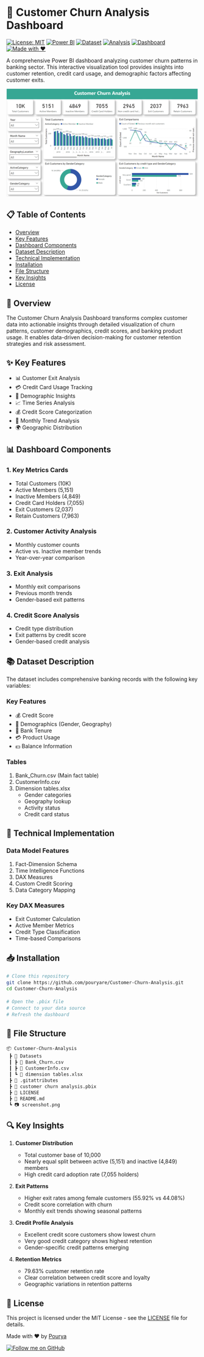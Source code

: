 # 🔄 Customer Churn Analysis Dashboard

[![License: MIT](https://img.shields.io/badge/License-MIT-yellow.svg)](https://opensource.org/licenses/MIT)
[![Power BI](https://img.shields.io/badge/Power%20BI-Latest-yellow)](https://powerbi.microsoft.com/)
[![Dataset](https://img.shields.io/badge/Dataset-Bank%20Churn-blue)](Datasets/Bank_Churn.csv)
[![Analysis](https://img.shields.io/badge/Analysis-Churn%20Prediction-green)]()
[![Dashboard](https://img.shields.io/badge/Dashboard-Interactive-orange)]()
[![Made with ❤️](https://img.shields.io/badge/Made%20with%20%E2%9D%A4%EF%B8%8F%20by-Pourya-red)](https://github.com/pouryare)

A comprehensive Power BI dashboard analyzing customer churn patterns in banking sector. This interactive visualization tool provides insights into customer retention, credit card usage, and demographic factors affecting customer exits.

![Customer Churn Dashboard](screenshot.png)

## 📋 Table of Contents
- [Overview](#overview)
- [Key Features](#key-features)
- [Dashboard Components](#dashboard-components)
- [Dataset Description](#dataset-description)
- [Technical Implementation](#technical-implementation)
- [Installation](#installation)
- [File Structure](#file-structure)
- [Key Insights](#key-insights)
- [License](#license)

## 🎯 Overview

The Customer Churn Analysis Dashboard transforms complex customer data into actionable insights through detailed visualization of churn patterns, customer demographics, credit scores, and banking product usage. It enables data-driven decision-making for customer retention strategies and risk assessment.

## ✨ Key Features

- 📊 Customer Exit Analysis
- 💳 Credit Card Usage Tracking
- 👥 Demographic Insights
- 📈 Time Series Analysis
- 💰 Credit Score Categorization
- 📅 Monthly Trend Analysis
- 🌍 Geographic Distribution

## 📊 Dashboard Components

### 1. Key Metrics Cards
- Total Customers (10K)
- Active Members (5,151)
- Inactive Members (4,849)
- Credit Card Holders (7,055)
- Exit Customers (2,037)
- Retain Customers (7,963)

### 2. Customer Activity Analysis
- Monthly customer counts
- Active vs. Inactive member trends
- Year-over-year comparison

### 3. Exit Analysis
- Monthly exit comparisons
- Previous month trends
- Gender-based exit patterns

### 4. Credit Score Analysis
- Credit type distribution
- Exit patterns by credit score
- Gender-based credit analysis

## 📚 Dataset Description

The dataset includes comprehensive banking records with the following key variables:

### Key Features
- 💰 Credit Score
- 👤 Demographics (Gender, Geography)
- 📅 Bank Tenure
- 💳 Product Usage
- 💵 Balance Information

### Tables
1. Bank_Churn.csv (Main fact table)
2. CustomerInfo.csv
3. Dimension tables.xlsx
   - Gender categories
   - Geography lookup
   - Activity status
   - Credit card status

## 🔧 Technical Implementation

### Data Model Features
1. Fact-Dimension Schema
2. Time Intelligence Functions
3. DAX Measures
4. Custom Credit Scoring
5. Data Category Mapping

### Key DAX Measures
- Exit Customer Calculation
- Active Member Metrics
- Credit Type Classification
- Time-based Comparisons

## 📥 Installation

```bash
# Clone this repository
git clone https://github.com/pouryare/Customer-Churn-Analysis.git
cd Customer-Churn-Analysis

# Open the .pbix file
# Connect to your data source
# Refresh the dashboard
```

## 📁 File Structure

```
📦 Customer-Churn-Analysis
 ┣ 📂 Datasets
 ┃ ┣ 📄 Bank_Churn.csv
 ┃ ┣ 📄 CustomerInfo.csv
 ┃ ┗ 📄 dimension tables.xlsx
 ┣ 📜 .gitattributes
 ┣ 📜 customer churn analysis.pbix
 ┣ 📜 LICENSE
 ┣ 📜 README.md
 ┗ 📷 screenshot.png
```

## 🔍 Key Insights

1. **Customer Distribution**
   - Total customer base of 10,000
   - Nearly equal split between active (5,151) and inactive (4,849) members
   - High credit card adoption rate (7,055 holders)

2. **Exit Patterns**
   - Higher exit rates among female customers (55.92% vs 44.08%)
   - Credit score correlation with churn
   - Monthly exit trends showing seasonal patterns

3. **Credit Profile Analysis**
   - Excellent credit score customers show lowest churn
   - Very good credit category shows highest retention
   - Gender-specific credit patterns emerging

4. **Retention Metrics**
   - 79.63% customer retention rate
   - Clear correlation between credit score and loyalty
   - Geographic variations in retention patterns

## 📄 License

This project is licensed under the MIT License - see the [LICENSE](LICENSE) file for details.

Made with ❤️ by [Pourya](https://github.com/pouryare)

[![Follow me on GitHub](https://img.shields.io/github/followers/pouryare?label=Follow&style=social)](https://github.com/pouryare)